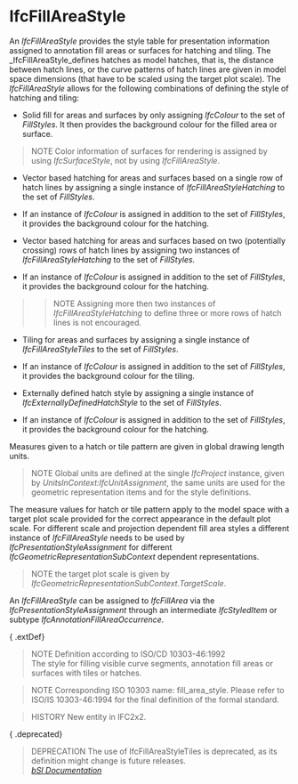 IfcFillAreaStyle
================
An _IfcFillAreaStyle_ provides the style table for presentation information
assigned to annotation fill areas or surfaces for hatching and tiling. The
_IfcFillAreaStyle_defines hatches as model hatches, that is, the distance
between hatch lines, or the curve patterns of hatch lines are given in model
space dimensions (that have to be scaled using the target plot scale). The
_IfcFillAreaStyle_ allows for the following combinations of defining the style
of hatching and tiling:  
  
* Solid fill for areas and surfaces by only assigning _IfcColour_ to the set of _FillStyles_. It then provides the background colour for the filled area or surface.  
  
> NOTE  Color information of surfaces for rendering is assigned by using
> _IfcSurfaceStyle_, not by using _IfcFillAreaStyle_.  
  
* Vector based hatching for areas and surfaces based on a single row of hatch lines by assigning a single instance of _IfcFillAreaStyleHatching_ to the set of _FillStyles_.  
* If an instance of _IfcColour_ is assigned in addition to the set of _FillStyles_, it provides the background colour for the hatching.  
  
* Vector based hatching for areas and surfaces based on two (potentially crossing) rows of hatch lines by assigning two instances of _IfcFillAreaStyleHatching_ to the set of _FillStyles._  
* If an instance of _IfcColour_ is assigned in addition to the set of _FillStyles_, it provides the background colour for the hatching.  
  
  
>  
>> NOTE  Assigning more then two instances of _IfcFillAreaStyleHatching_ to
define three or more rows of hatch lines is not encouraged.  
  
  
>  
* Tiling for areas and surfaces by assigning a single instance of _IfcFillAreaStyleTiles_ to the set of _FillStyles_.  
* If an instance of _IfcColour_ is assigned in addition to the set of _FillStyles_, it provides the background colour for the tiling.  
  
  
* Externally defined hatch style by assigning a single instance of _IfcExternallyDefinedHatchStyle_ to the set of _FillStyles_.   
* If an instance of _IfcColour_ is assigned in addition to the set of _FillStyles_, it provides the background colour for the hatching.   
  
Measures given to a hatch or tile pattern are given in global drawing length
units.  
  
> NOTE  Global units are defined at the single _IfcProject_ instance, given by
> _UnitsInContext:IfcUnitAssignment_, the same units are used for the
> geometric representation items and for the style definitions.  
  
The measure values for hatch or tile pattern apply to the model space with a
target plot scale provided for the correct appearance in the default plot
scale. For different scale and projection dependent fill area styles a
different instance of _IfcFillAreaStyle_ needs to be used by
_IfcPresentationStyleAssignment_ for different
_IfcGeometricRepresentationSubContext_ dependent representations.  
  
> NOTE  the target plot scale is given by
> _IfcGeometricRepresentationSubContext.TargetScale_.  
  
An _IfcFillAreaStyle_ can be assigned to _IfcFillArea_ via the
_IfcPresentationStyleAssignment_ through an intermediate _IfcStyledItem_ or
subtype _IfcAnnotationFillAreaOccurrence_.  
  
{ .extDef}  
> NOTE  Definition according to ISO/CD 10303-46:1992  
> The style for filling visible curve segments, annotation fill areas or
> surfaces with tiles or hatches.  
  
> NOTE  Corresponding ISO 10303 name: fill_area_style. Please refer to ISO/IS
> 10303-46:1994 for the final definition of the formal standard.  
  
> HISTORY  New entity in IFC2x2.  
  
{ .deprecated}  
> DEPRECATION  The use of IfcFillAreaStyleTiles is deprecated, as its
> definition might change is future releases.  
[ _bSI
Documentation_](https://standards.buildingsmart.org/IFC/DEV/IFC4_2/FINAL/HTML/schema/ifcpresentationappearanceresource/lexical/ifcfillareastyle.htm)


